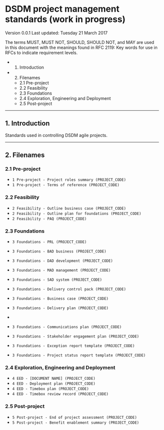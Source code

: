 # DSDM project management standards (work in progress)

Version 0.0.1
Last updated: Tuesday 21 March 2017

The terms MUST, MUST NOT, SHOULD, SHOULD NOT, and MAY are used in this document with the meanings found in RFC 2119: Key words for use in RFCs to indicate requirement levels.

<!-- MarkdownTOC depth=2-->

- 1. Introduction
- 2. Filenames
    - 2.1 Pre-project
    - 2.2 Feasibility
    - 2.3 Foundations
    - 2.4 Exploration, Engineering and Deployment
    - 2.5 Post-project

<!-- /MarkdownTOC -->

---

## 1. Introduction

Standards used in controlling DSDM agile projects.




---

## 2. Filenames

### 2.1 Pre-project

* `1 Pre-project - Project roles summary (PROJECT_CODE)`
* `1 Pre-project - Terms of reference (PROJECT_CODE)`


### 2.2 Feasibility

* `2 Feasibility - Outline business case (PROJECT_CODE)`
* `2 Feasibility - Outline plan for foundations (PROJECT_CODE)`
* `2 Feasibility - PAQ (PROJECT_CODE)`


### 2.3 Foundations

* `3 Foundations - PRL (PROJECT_CODE)`

* `3 Foundations - BAD business (PROJECT_CODE)`
* `3 Foundations - DAD development (PROJECT_CODE)`
* `3 Foundations - MAD management (PROJECT_CODE)`
* `3 Foundations - SAD system (PROJECT_CODE)`
* `3 Foundations - Delivery control pack (PROJECT_CODE)`

* `3 Foundations - Business case (PROJECT_CODE)`
* `3 Foundations - Delivery plan (PROJECT_CODE)`
*
* `3 Foundations - Communications plan (PROJECT_CODE)`
* `3 Foundations - Stakeholder engagement plan (PROJECT_CODE)`

* `3 Foundations - Exception report template (PROJECT_CODE)`
* `3 Foundations - Project status report template (PROJECT_CODE)`


### 2.4 Exploration, Engineering and Deployment

* `4 EED - [DOCUMENT NAME] (PROJECT_CODE)`
* `4 EED - Deployment plan (PROJECT_CODE)`
* `4 EED - Timebox plan (PROJECT_CODE)`
* `4 EED - Timebox review record (PROJECT_CODE)`


### 2.5 Post-project

* `5 Post-project - End of project assessment (PROJECT_CODE)`
* `5 Post-project - Benefit enablement summary (PROJECT_CODE)`